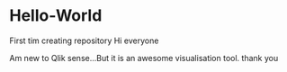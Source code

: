 # Hello-World
First tim creating repository
Hi everyone

Am new to Qlik sense...But it is an awesome visualisation tool.
thank you
